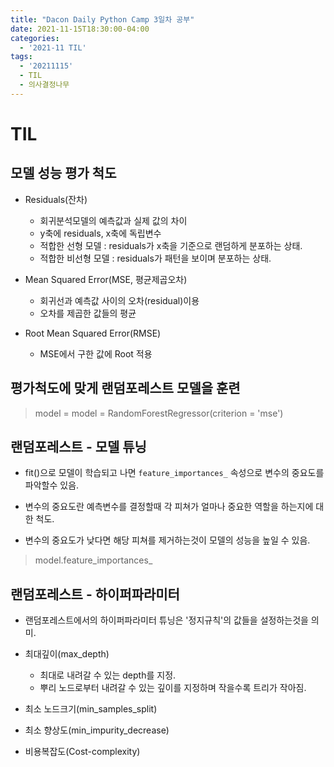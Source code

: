 ```yaml
---
title: "Dacon Daily Python Camp 3일차 공부"
date: 2021-11-15T18:30:00-04:00
categories:
  - '2021-11 TIL'
tags:
  - '20211115'
  - TIL
  - 의사결정나무
---
```



# TIL

## 모델 성능 평가 척도

* Residuals(잔차)
  * 회귀분석모델의 예측값과 실제 값의 차이
  * y축에 residuals, x축에 독립변수
  * 적합한 선형 모델 : residuals가 x축을 기준으로 랜덤하게 분포하는 상태.
  * 적합한 비선형 모델 : residuals가 패턴을 보이며 분포하는 상태.

* Mean Squared Error(MSE, 평균제곱오차)

  * 회귀선과 예측값 사이의 오차(residual)이용
  * 오차를 제곱한 값들의 평균

* Root Mean Squared Error(RMSE)

  * MSE에서 구한 값에 Root 적용


## 평가척도에 맞게 랜덤포레스트 모델을 훈련

> model = model = RandomForestRegressor(criterion = 'mse')

## 랜덤포레스트 - 모델 튜닝

* fit()으로 모델이 학습되고 나면 ```feature_importances_``` 속성으로 변수의 중요도를 파악할수 있음.

* 변수의 중요도란 예측변수를 결정할때 각 피쳐가 얼마나 중요한 역할을 하는지에 대한 척도.

* 변수의 중요도가 낮다면 해당 피쳐를 제거하는것이 모델의 성능을 높일 수 있음.

> model.feature_importances_

## 랜덤포레스트 - 하이퍼파라미터

* 랜덤포레스트에서의 하이퍼파라미터 튜닝은 '정지규칙'의 값들을 설정하는것을 의미.

* 최대깊이(max_depth)
  * 최대로 내려갈 수 있는 depth를 지정.
  * 뿌리 노드로부터 내려갈 수 있는 깊이를 지정하며 작을수록 트리가 작아짐.

* 최소 노드크기(min_samples_split)

* 최소 향상도(min_impurity_decrease)

* 비용복잡도(Cost-complexity)

